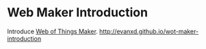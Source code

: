 # Web Maker Introduction
Introduce [Web of Things Maker](http://wotjs.io/maker). http://evanxd.github.io/wot-maker-introduction
